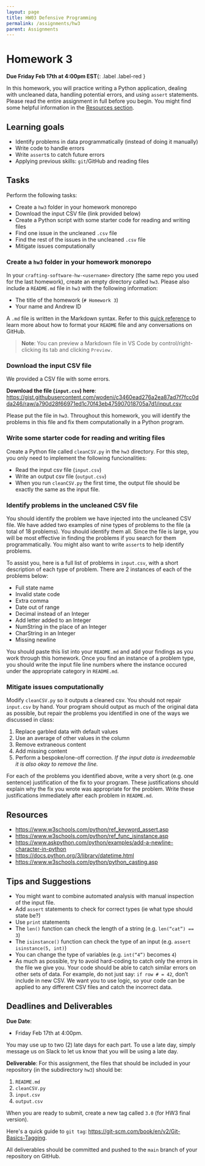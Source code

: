 ```yaml
---
layout: page
title: HW03 Defensive Programming
permalink: /assignments/hw3
parent: Assignments
---
```


# Homework 3 

**Due Friday Feb 17th at 4:00pm EST**{: .label .label-red }

In this homework, you will practice writing a Python application, dealing with uncleaned data, handling potential errors, and using `assert` statements. Please read the entire assignment in full before you begin. You might find some helpful information in the [Resources section](#resources). 

## Learning goals

- Identify problems in data programmatically (instead of doing it manually)
- Write code to handle errors
- Write `assert`s to catch future errors
- Applying previous skills: `git`/GitHub and reading files

## Tasks

Perform the following tasks:

- Create a `hw3` folder in your homework monorepo
- Download the input CSV file (link provided below)
- Create a Python script with some starter code for reading and writing files
- Find one issue in the uncleaned `.csv` file
- Find the rest of the issues in the uncleaned `.csv` file
- Mitigate issues computationally

### Create a `hw3` folder in your homework monorepo 

In your `crafting-software-hw-<username>` directory (the same repo you used for the last homework), create an empty directory called `hw3`. Please also include a `README.md` file in `hw3` with the following information:

* The title of the homework (`# Homework 3`)
* Your name and Andrew ID

A `.md` file is written in the Markdown syntax. Refer to this [quick reference](https://github.com/adam-p/markdown-here/wiki/Markdown-Cheatsheet) to learn more about how to format your `README` file and any conversations on GitHub.

> **Note**: You can preview a Markdown file in VS Code by control/right-clicking its tab and clicking `Preview.`

### Download the input CSV file

We provided a CSV file with some errors. 

__Download the file (`input.csv`) here__: 
<https://gist.githubusercontent.com/wodeni/c3460ead276a2ea87ad7f7fcc0dda246/raw/a790d28f66971ed1c70f43eb475907018705a7d1/input.csv>

Please put the file in `hw3`. Throughout this homework, you will identify the problems in this file and fix them computationally in a Python program.

### Write some starter code for reading and writing files

Create a Python file called `cleanCSV.py` in the `hw3` directory. For this step, you only need to implement the following funcionalities:

* Read the input csv file (`input.csv`) 
* Write an output csv file (`output.csv`)
* When you run `cleanCSV.py` the first time, the output file should be exactly the same as the input file. 

### Identify problems in the uncleaned CSV file

You should identify the problem we have injected into the uncleaned CSV file. We have added two examples of nine types of problems to the file (a total of 18 problems). You should identify them all.  Since the file is large, you will be most effective in finding the problems if you search for them programmatically. You might also want to write `assert`s to help identify problems. 

To assist you, here is a full list of problems in `input.csv`, with a short description of each type of problem. There are 2 instances of each of the problems below:

* Full state name
* Invalid state code 
* Extra comma
* Date out of range
* Decimal instead of an Integer
* Add letter added to an Integer
* NumString in the place of an Integer
* CharString in an Integer
* Missing newline

You should paste this list into your `README.md` and add your findings as you work through this homework. Once you find an instance of a problem type, you should write the input file line numbers where the instance occured under the appropriate category in `README.md`.

### Mitigate issues computationally

Modify `cleanCSV.py` so it outputs a cleaned csv. You should not repair `input.csv` by hand. Your program should output as much of the original data as possible, but repair the problems you identified in one of the ways we discussed in class: 

1. Replace garbled data with default values 
2. Use an average of other values in the column 
3. Remove extraneous content 
4. Add missing content 
5. Perform a bespoke/one-off correction. *If the input data is irredeemable it is also okay to remove the line.* 

For each of the problems you identified above, write a very short (e.g. one sentence) justification of the fix to your program. These justifications should explain why the fix you wrote was appropriate for the problem. Write these justifications immediately after each problem in `README.md`. 

## Resources
* <https://www.w3schools.com/python/ref_keyword_assert.asp>
* <https://www.w3schools.com/python/ref_func_isinstance.asp>
* <https://www.askpython.com/python/examples/add-a-newline-character-in-python>
* <https://docs.python.org/3/library/datetime.html>
* <https://www.w3schools.com/python/python_casting.asp>

## Tips and Suggestions
* You might want to combine automated analysis with manual inspection of the input file.
* Add `assert` statements to check for correct types (ie what type should state be?)
* Use `print` statements
* The `len()` function can check the length of a string (e.g. `len(“cat”) == 3`)
* The `isinstance()` function can check the type of an input (e.g. `assert isinstance(5, int)`)
* You can change the type of variables (e.g. `int(“4”)` becomes `4`)
* As much as possible, try to avoid hard-coding to catch only the errors in the file we give you. Your code should be able to catch similar errors on other sets of data. For example, do not just say: `if row # = 42`, don’t include in new CSV. We want you to use logic, so your code can be applied to any different CSV files and catch the incorrect data.

## Deadlines and Deliverables

__Due Date__: 

* Friday Feb 17th at 4:00pm.  

You may use up to two (2) late days for each part. To use a late day, simply message us on Slack to let us know that you will be using a late day.

__Deliverable__: For this assignment, the files that should be included in your repository (in the subdirectory `hw3`) should be: 

1. `README.md`
2. `cleanCSV.py`
3. `input.csv`
4. `output.csv`

When you are ready to submit, create a new tag called `3.0` (for HW3 final version). 

Here's a quick guide to `git tag`: <https://git-scm.com/book/en/v2/Git-Basics-Tagging>.

All deliverables should be committed and pushed to the `main` branch of your repository on GitHub.
